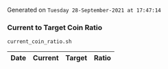 Generated on `Tuesday 28-September-2021 at 17:47:14`

### Current to Target Coin Ratio
`current_coin_ratio.sh`

Date|Current|Target|Ratio
---|---|---|---

